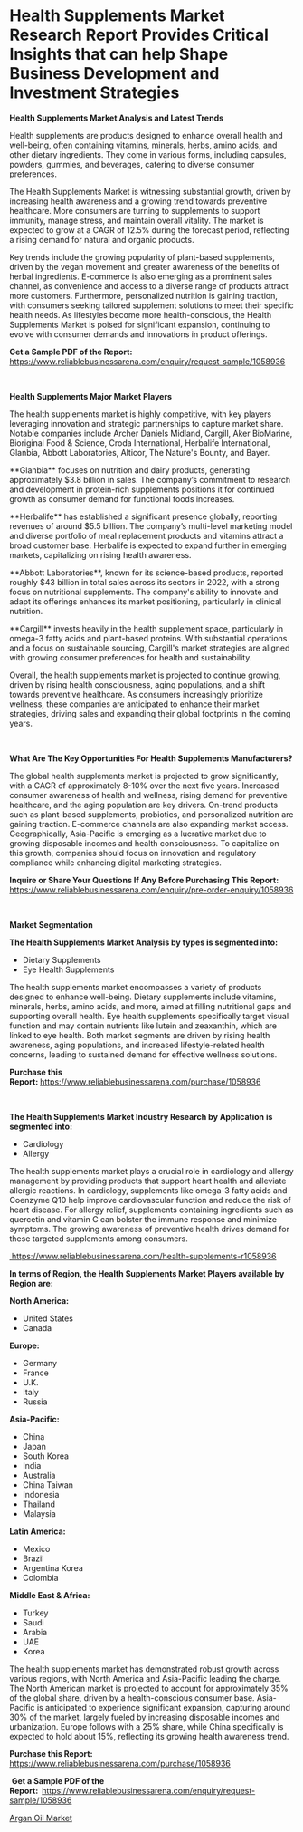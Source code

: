 <p><h1>Health Supplements Market Research Report Provides Critical Insights that can help Shape Business Development and Investment Strategies</h1></p><p><strong>Health Supplements Market Analysis and Latest Trends</strong></p>
<p><p>Health supplements are products designed to enhance overall health and well-being, often containing vitamins, minerals, herbs, amino acids, and other dietary ingredients. They come in various forms, including capsules, powders, gummies, and beverages, catering to diverse consumer preferences.</p><p>The Health Supplements Market is witnessing substantial growth, driven by increasing health awareness and a growing trend towards preventive healthcare. More consumers are turning to supplements to support immunity, manage stress, and maintain overall vitality. The market is expected to grow at a CAGR of 12.5% during the forecast period, reflecting a rising demand for natural and organic products. </p><p>Key trends include the growing popularity of plant-based supplements, driven by the vegan movement and greater awareness of the benefits of herbal ingredients. E-commerce is also emerging as a prominent sales channel, as convenience and access to a diverse range of products attract more customers. Furthermore, personalized nutrition is gaining traction, with consumers seeking tailored supplement solutions to meet their specific health needs. As lifestyles become more health-conscious, the Health Supplements Market is poised for significant expansion, continuing to evolve with consumer demands and innovations in product offerings.</p></p>
<p><strong>Get a Sample PDF of the Report:&nbsp;</strong> <a href="https://www.reliablebusinessarena.com/enquiry/request-sample/1058936?utm_campaign=2112&utm_medium=2&utm_source=Github&utm_content=ia&utm_term=14022025&utm_id=health-supplements">https://www.reliablebusinessarena.com/enquiry/request-sample/1058936</a></p>
<p>&nbsp;</p>
<p><strong>Health Supplements Major Market Players</strong></p>
<p><p>The health supplements market is highly competitive, with key players leveraging innovation and strategic partnerships to capture market share. Notable companies include Archer Daniels Midland, Cargill, Aker BioMarine, Bioriginal Food & Science, Croda International, Herbalife International, Glanbia, Abbott Laboratories, Alticor, The Nature's Bounty, and Bayer.</p><p>**Glanbia** focuses on nutrition and dairy products, generating approximately $3.8 billion in sales. The company’s commitment to research and development in protein-rich supplements positions it for continued growth as consumer demand for functional foods increases.</p><p>**Herbalife** has established a significant presence globally, reporting revenues of around $5.5 billion. The company’s multi-level marketing model and diverse portfolio of meal replacement products and vitamins attract a broad customer base. Herbalife is expected to expand further in emerging markets, capitalizing on rising health awareness.</p><p>**Abbott Laboratories**, known for its science-based products, reported roughly $43 billion in total sales across its sectors in 2022, with a strong focus on nutritional supplements. The company's ability to innovate and adapt its offerings enhances its market positioning, particularly in clinical nutrition.</p><p>**Cargill** invests heavily in the health supplement space, particularly in omega-3 fatty acids and plant-based proteins. With substantial operations and a focus on sustainable sourcing, Cargill's market strategies are aligned with growing consumer preferences for health and sustainability.</p><p>Overall, the health supplements market is projected to continue growing, driven by rising health consciousness, aging populations, and a shift towards preventive healthcare. As consumers increasingly prioritize wellness, these companies are anticipated to enhance their market strategies, driving sales and expanding their global footprints in the coming years.</p></p>
<p>&nbsp;</p>
<p><strong>What Are The Key Opportunities For Health Supplements Manufacturers?</strong></p>
<p><p>The global health supplements market is projected to grow significantly, with a CAGR of approximately 8-10% over the next five years. Increased consumer awareness of health and wellness, rising demand for preventive healthcare, and the aging population are key drivers. On-trend products such as plant-based supplements, probiotics, and personalized nutrition are gaining traction. E-commerce channels are also expanding market access. Geographically, Asia-Pacific is emerging as a lucrative market due to growing disposable incomes and health consciousness. To capitalize on this growth, companies should focus on innovation and regulatory compliance while enhancing digital marketing strategies.</p></p>
<p><strong>Inquire or Share Your Questions If Any Before Purchasing This Report:</strong> <a href="https://www.reliablebusinessarena.com/enquiry/pre-order-enquiry/1058936?utm_campaign=2112&utm_medium=2&utm_source=Github&utm_content=ia&utm_term=14022025&utm_id=health-supplements">https://www.reliablebusinessarena.com/enquiry/pre-order-enquiry/1058936</a></p>
<p>&nbsp;</p>
<p><strong>Market Segmentation</strong></p>
<p><strong>The Health Supplements Market Analysis by types is segmented into:</strong></p>
<p><ul><li>Dietary Supplements</li><li>Eye Health Supplements</li></ul></p>
<p><p>The health supplements market encompasses a variety of products designed to enhance well-being. Dietary supplements include vitamins, minerals, herbs, amino acids, and more, aimed at filling nutritional gaps and supporting overall health. Eye health supplements specifically target visual function and may contain nutrients like lutein and zeaxanthin, which are linked to eye health. Both market segments are driven by rising health awareness, aging populations, and increased lifestyle-related health concerns, leading to sustained demand for effective wellness solutions.</p></p>
<p><strong>Purchase this Report:&nbsp;</strong><a href="https://www.reliablebusinessarena.com/purchase/1058936?utm_campaign=2112&utm_medium=2&utm_source=Github&utm_content=ia&utm_term=14022025&utm_id=health-supplements">https://www.reliablebusinessarena.com/purchase/1058936</a></p>
<p>&nbsp;</p>
<p><strong>The Health Supplements Market Industry Research by Application is segmented into:</strong></p>
<p><ul><li>Cardiology</li><li>Allergy</li></ul></p>
<p><p>The health supplements market plays a crucial role in cardiology and allergy management by providing products that support heart health and alleviate allergic reactions. In cardiology, supplements like omega-3 fatty acids and Coenzyme Q10 help improve cardiovascular function and reduce the risk of heart disease. For allergy relief, supplements containing ingredients such as quercetin and vitamin C can bolster the immune response and minimize symptoms. The growing awareness of preventive health drives demand for these targeted supplements among consumers.</p></p>
<p><a href="https://www.reliablebusinessarena.com/health-supplements-r1058936?utm_campaign=2112&utm_medium=2&utm_source=Github&utm_content=ia&utm_term=14022025&utm_id=health-supplements">&nbsp;https://www.reliablebusinessarena.com/health-supplements-r1058936</a></p>
<p><strong>In terms of Region, the Health Supplements Market Players available by Region are:</strong></p>
<p>
    <p> <strong> North America: </strong>
        <ul>
            <li>United States</li>
            <li>Canada</li>
        </ul>
        </p> 
    <p> <strong> Europe: </strong>
        <ul>
            <li>Germany</li>
            <li>France</li>
            <li>U.K.</li>
            <li>Italy</li>
            <li>Russia</li>
        </ul>
        </p> 
    <p> <strong> Asia-Pacific: </strong>
        <ul>
            <li>China</li>
            <li>Japan</li>
            <li>South Korea</li>
            <li>India</li>
            <li>Australia</li>
            <li>China Taiwan</li>
            <li>Indonesia</li>
            <li>Thailand</li>
            <li>Malaysia</li>
        </ul>
        </p> 
    <p> <strong> Latin America: </strong>
        <ul>
            <li>Mexico</li>
            <li>Brazil</li>
            <li>Argentina Korea</li>
            <li>Colombia</li>
        </ul>
        </p> 
    <p> <strong> Middle East & Africa: </strong>
        <ul>
            <li>Turkey</li>
            <li>Saudi</li>
            <li>Arabia</li>
            <li>UAE</li>
            <li>Korea</li>
        </ul>
    </p>
    </p>
<p><p>The health supplements market has demonstrated robust growth across various regions, with North America and Asia-Pacific leading the charge. The North American market is projected to account for approximately 35% of the global share, driven by a health-conscious consumer base. Asia-Pacific is anticipated to experience significant expansion, capturing around 30% of the market, largely fueled by increasing disposable incomes and urbanization. Europe follows with a 25% share, while China specifically is expected to hold about 15%, reflecting its growing health awareness trend.</p></p>
<p><strong>Purchase this Report: </strong><a href="https://www.reliablebusinessarena.com/purchase/1058936?utm_campaign=2112&utm_medium=2&utm_source=Github&utm_content=ia&utm_term=14022025&utm_id=health-supplements">https://www.reliablebusinessarena.com/purchase/1058936</a></p>
<p>&nbsp;<strong>Get a Sample PDF of the Report:&nbsp;&nbsp;</strong><a href="https://www.reliablebusinessarena.com/enquiry/request-sample/1058936?utm_campaign=2112&utm_medium=2&utm_source=Github&utm_content=ia&utm_term=14022025&utm_id=health-supplements">https://www.reliablebusinessarena.com/enquiry/request-sample/1058936</a></p>
<p><strong></strong></p>
<p><p><a href="https://github.com/AshikRahman991/Market-Research-Report-List-1/blob/main/argan-oil-market.md?utm_campaign=2112&utm_medium=2&utm_source=Github&utm_content=ia&utm_term=14022025&utm_id=health-supplements">Argan Oil Market</a></p></p>